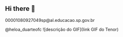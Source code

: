 ## Hi there 👋

<!-- Meu nome é Helo Duarte
Estou estudando na [Alura](https://www.alura.com.br)
- Estou me desenvolvendo na linguagem JavaScript
- Utilizo esse espaço para minha organização e compartilhamento dos meus projetos desenvolvidos

### Você pode entrar em contato comigo :mailbox

--> 00001080927049sp@al.educacao.sp.gov.br
@heloa_duarteofc
![descrição do GIF](link GIF do Tenor)

